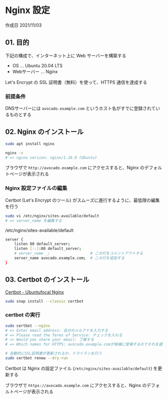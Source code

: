# Nginx 設定

作成日 2021/11/03

## 01. 目的

下記の構成で、インターネット上に Web サーバーを構築する

- OS ... Ubuntu 20.04 LTS
- Webサーバー ... Nginx

Let's Encrypt の SSL 証明書（無料）を使って、HTTPS 通信を達成する

### 前提条件

DNSサーバーには `avocado.example.com` というホスト名がすでに登録されているものとする

## 02. Nginx のインストール

```bash
sudo apt install nginx

nginx -v
# => nginx version: nginx/1.18.0 (Ubuntu)
```

ブラウザで `http://avocado.example.com` にアクセスすると、Nginx のデフォルトページが表示される

### Nginx 設定ファイルの編集

Certbot (Let's Encrypt のツール) がスムーズに進行するように、最低限の編集を行う

```bash
sudo vi /etc/nginx/sites-available/default
# => server_name を編集する
```

/etc/nginx/sites-available/default

```bash
server {
    listen 80 default_server;
    listen [::]:80 default_server;
    # server_name _;                  # この行をコメントアウトする
    server_name avocado.example.com;  # この行を追加する
}
```

## 03. Certbot のインストール

[Certbot \- Ubuntufocal Nginx](https://certbot.eff.org/lets-encrypt/ubuntufocal-nginx)

```bash
sudo snap install --classic certbot
```

### certbot の実行

```bash
sudo certbot --nginx
# => Enter email address: 自分のメルアドを入力する
# => Please read the Terms of Service: チェックを入れる
# => Would you share your email: 了解する
# => Which names for HTTPS: avocado.example.comが候補に登場するのでそれを選ぶ

# 自動的にSSL証明書が更新されるか、ドライランを行う
sudo certbot renew --dry-run
```

Certbot は Nginx の設定ファイル (`/etc/nginx/sites-available/default`) を更新する

ブラウザで `https://avocado.example.com` にアクセスすると、Nginx のデフォルトページが表示される
